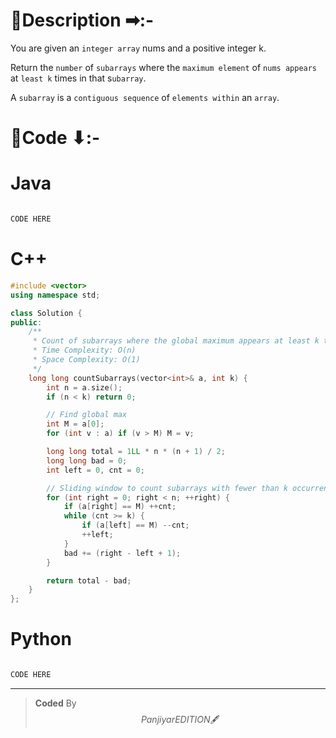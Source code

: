 # 📍Description ➡:-
<!-- Describe your first thoughts on how to solve this problem. -->
You are given an `integer array` nums and a positive integer k.

Return the `number` of `subarrays` where the `maximum element` of `nums appears` at `least k` times in that s`ubarray`.

A `subarray` is a `contiguous sequence` of `elements within` an `array`.


# 📝Code ⬇:-


# Java
```java []

CODE HERE

```

# C++
``` cpp []
#include <vector>
using namespace std;

class Solution {
public:
    /**
     * Count of subarrays where the global maximum appears at least k times.
     * Time Complexity: O(n)
     * Space Complexity: O(1)
     */
    long long countSubarrays(vector<int>& a, int k) {
        int n = a.size();
        if (n < k) return 0;

        // Find global max
        int M = a[0];
        for (int v : a) if (v > M) M = v;

        long long total = 1LL * n * (n + 1) / 2;
        long long bad = 0;
        int left = 0, cnt = 0;

        // Sliding window to count subarrays with fewer than k occurrences of M
        for (int right = 0; right < n; ++right) {
            if (a[right] == M) ++cnt;
            while (cnt >= k) {
                if (a[left] == M) --cnt;
                ++left;
            }
            bad += (right - left + 1);
        }

        return total - bad;
    }
};
```

# Python
``` python []

CODE HERE     
```

---

>    **Coded** By $$Panjiyar EDITION 🖋  $$

               
